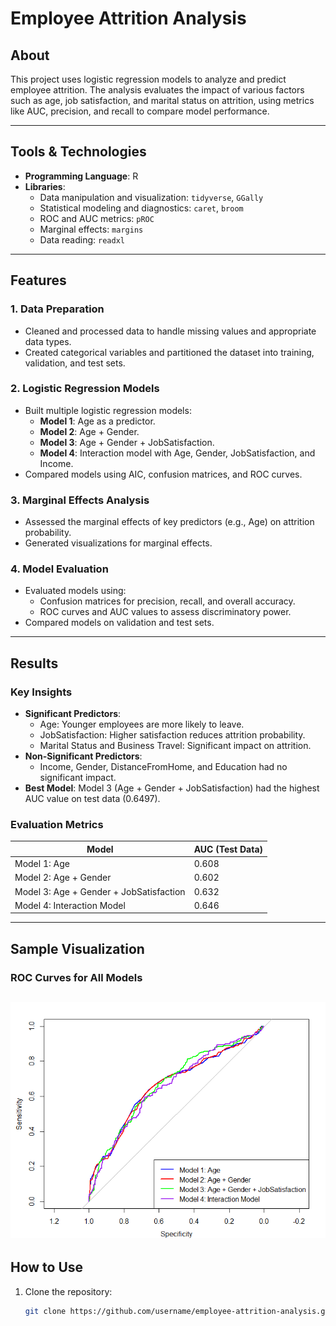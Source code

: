 # Employee Attrition Analysis

## About
This project uses logistic regression models to analyze and predict employee attrition. The analysis evaluates the impact of various factors such as age, job satisfaction, and marital status on attrition, using metrics like AUC, precision, and recall to compare model performance.

---

## Tools & Technologies
- **Programming Language**: R
- **Libraries**:
  - Data manipulation and visualization: `tidyverse`, `GGally`
  - Statistical modeling and diagnostics: `caret`, `broom`
  - ROC and AUC metrics: `pROC`
  - Marginal effects: `margins`
  - Data reading: `readxl`

---

## Features
### **1. Data Preparation**
- Cleaned and processed data to handle missing values and appropriate data types.
- Created categorical variables and partitioned the dataset into training, validation, and test sets.

### **2. Logistic Regression Models**
- Built multiple logistic regression models:
  - **Model 1**: Age as a predictor.
  - **Model 2**: Age + Gender.
  - **Model 3**: Age + Gender + JobSatisfaction.
  - **Model 4**: Interaction model with Age, Gender, JobSatisfaction, and Income.
- Compared models using AIC, confusion matrices, and ROC curves.

### **3. Marginal Effects Analysis**
- Assessed the marginal effects of key predictors (e.g., Age) on attrition probability.
- Generated visualizations for marginal effects.

### **4. Model Evaluation**
- Evaluated models using:
  - Confusion matrices for precision, recall, and overall accuracy.
  - ROC curves and AUC values to assess discriminatory power.
- Compared models on validation and test sets.

---

## Results
### **Key Insights**
- **Significant Predictors**:
  - Age: Younger employees are more likely to leave.
  - JobSatisfaction: Higher satisfaction reduces attrition probability.
  - Marital Status and Business Travel: Significant impact on attrition.
- **Non-Significant Predictors**:
  - Income, Gender, DistanceFromHome, and Education had no significant impact.
- **Best Model**: Model 3 (Age + Gender + JobSatisfaction) had the highest AUC value on test data (0.6497).

### **Evaluation Metrics**
| Model                          | AUC (Test Data) | 
|--------------------------------|-----------------|
| Model 1: Age                   | 0.608           | 
| Model 2: Age + Gender          | 0.602           | 
| Model 3: Age + Gender + JobSatisfaction | 0.632           | 
| Model 4: Interaction Model     | 0.646           | 

---

## Sample Visualization
### ROC Curves for All Models
![ROC Curves](AUC)
---

## How to Use
1. Clone the repository:
   ```bash
   git clone https://github.com/username/employee-attrition-analysis.git
